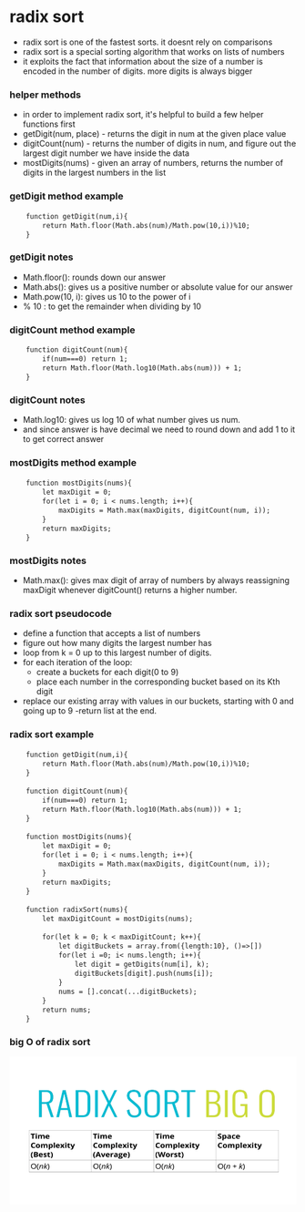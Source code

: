 # radix sort

- radix sort is one of the fastest sorts. it doesnt rely on comparisons
- radix sort is a special sorting algorithm that works on lists of numbers
- it exploits the fact that information about the size of a number is encoded in the number of digits. more digits is always bigger

### helper methods

- in order to implement radix sort, it's helpful to build a few helper functions first
- getDigit(num, place) - returns the digit in num at the given place value
- digitCount(num) - returns the number of digits in num, and figure out the largest digit number we have inside the data
- mostDigits(nums) - given an array of numbers, returns the number of digits in the largest numbers in the list

### getDigit method example

        function getDigit(num,i){
            return Math.floor(Math.abs(num)/Math.pow(10,i))%10;
        }

### getDigit notes

- Math.floor(): rounds down our answer
- Math.abs(): gives us a positive number or absolute value for our answer
- Math.pow(10, i): gives us 10 to the power of i
- % 10 : to get the remainder when dividing by 10

### digitCount method example

        function digitCount(num){
            if(num===0) return 1;
            return Math.floor(Math.log10(Math.abs(num))) + 1;
        }

### digitCount notes

- Math.log10: gives us log 10 of what number gives us num.
- and since answer is have decimal we need to round down and add 1 to it to get correct answer

### mostDigits method example

        function mostDigits(nums){
            let maxDigit = 0;
            for(let i = 0; i < nums.length; i++){
                maxDigits = Math.max(maxDigits, digitCount(num, i));
            }
            return maxDigits;
        }

### mostDigits notes

- Math.max(): gives max digit of array of numbers by always reassigning maxDigit whenever digitCount() returns a higher number.

### radix sort pseudocode

- define a function that accepts a list of numbers
- figure out how many digits the largest number has
- loop from k = 0 up to this largest number of digits.
- for each iteration of the loop:
  - create a buckets for each digit(0 to 9)
  - place each number in the corresponding bucket based on its Kth digit
- replace our existing array with values in our buckets, starting with 0 and going up to 9
  -return list at the end.

### radix sort example

        function getDigit(num,i){
            return Math.floor(Math.abs(num)/Math.pow(10,i))%10;
        }

        function digitCount(num){
            if(num===0) return 1;
            return Math.floor(Math.log10(Math.abs(num))) + 1;
        }

        function mostDigits(nums){
            let maxDigit = 0;
            for(let i = 0; i < nums.length; i++){
                maxDigits = Math.max(maxDigits, digitCount(num, i));
            }
            return maxDigits;
        }

        function radixSort(nums){
            let maxDigitCount = mostDigits(nums);

            for(let k = 0; k < maxDigitCount; k++){
                let digitBuckets = array.from({length:10}, ()=>[])
                for(let i =0; i< nums.length; i++){
                    let digit = getDigits(num[i], k);
                    digitBuckets[digit].push(nums[i]);
                }
                nums = [].concat(...digitBuckets);
            }
            return nums;
        }

### big O of radix sort

![radix sort](/images/radix-sort.png)
